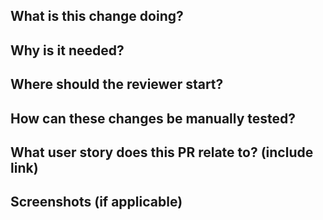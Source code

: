 ## What is this change doing?

## Why is it needed?

## Where should the reviewer start?

## How can these changes be manually tested?

## What user story does this PR relate to? (include link)

## Screenshots (if applicable)
